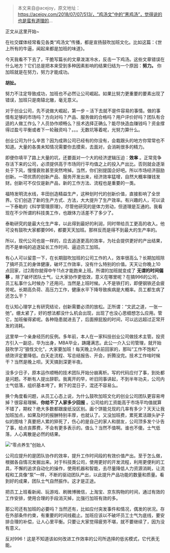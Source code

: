 > 本文来自@acejoy，原文地址：https://acejoy.com/2018/07/07/513/，“鸡汤文”中的“黑鸡汤”，觉得说的也是蛮有道理的...

正文从这里开始~

在社交媒体经常看见各类“鸡汤文”传播，都是宣扬鼓吹加班文化。比如这篇：《世上所有的牛逼，闻起来都是加班的味道》。

今天我看不下去了，干脆写篇长的文章泼泼冷水，反击一下鸡汤。这些文章错误在什么地方？它们总是把本来受到多种因素影响的结果归结为一个原因：**努力。** 你加班就是在努力，努力才能成功。

**胡扯。** 

努力不注定导致成功，加班也不必然让公司崛起。如果比努力更重要的要素出现了错误，加班只是南辕北辙，毫无意义。

对于创业公司，先不说做大崛起，第一步 – 活下去就不是件容易的事情。做的事情有足够的市场吗？方向对吗？产品、服务做的合格吗？用户评价好吗？团队有合适的人做工作么？人员协作顺畅么？技术选择正确么？能尽快造血赚钱吗？资金撑得过盈亏平衡或者下一轮融资吗？。。。无数坑等着呢，光努力算什么。

创业公司为什么辛苦？因为成熟公司已经有的你没有，会栽跟头的地方你常常也不知道。大量的各类未知情况需要你去摸索，去面对，会消耗很多的精力。

即便你填平了路上大量的坑，还要面对一个大的经济逻辑压迫：**效率** 。正常竞争存活下来的公司，必须提供高于市场同行平均值之上的投入产出比。否则就会逐渐处于下风，慢慢衰败甚至突然垮掉。当然，你们别提国企好吧。所以市场经济鼓励创新。一项优质的创新产品、服务开发出来，经济效率猛增，自然大概率赚钱发财。创新可不仅仅是新产品，新的工作方法、流程也是重要的一类。

福特发明流水线，丰田创造精益生产，这种划时代的创新价值，直接影响了全世界。它们创造了新的生产方式、方法，大大提升了生产效率。有兴趣的人，可以读一下泰勒的《科学管理原理》，尽管他研究的是体力劳动，但道理是互通的。我看现在不少所谓的科技类工作，也跟体力活差不了多少了。

泰勒研究的是最大化生产率，以此得到最好的利润，同时带给员工更高的收入。他可没有鼓吹大家都要996，都要天天加班。那样反而是得不到最大的生产率的。

所以，现代公司也是一样的，应去追逐更高的效率，为社会提供更好的产出结果，而不是单纯的追逐延长工作时间、逼迫员工加班。

有心人可以留意一下，在长期鼓吹加班的公司工作的人，效率很高么？长期加班除了搞坏员工的身体健康，破坏工作效率，没有什么特别的价值。天天让你晚上10点回家，过2周你就得中午11点才能跑来上班。所谓的加班就变成了 **无谓的时间偏移** 。除了破坏团队士气，让大家协作更低效，意义在哪里呢？在搞996的公司，员工私事什么时候办？还用问，当然是上班时候​。人不是铁打的，即便钢铁还会疲劳呢。长期高负荷、高压力工作，健康水平下降导致疾病是大概率。员工都生病了还怎么干？

在认知心理学上有研究结论，创新需要必须的放松。正所谓：“文武之道，一张一弛”。绷太紧了，好的想法都没什么机会出现，出现了也没心思细想怎么应用。管它，加班催得紧呢。各种隐患就进去了，后面擦屁股的时间，可以远远超过正常开发的消耗。

这里举一个亲身经历的反例。多年前，本人在一家科技创业公司做技术主管。投资方引入一副总，华为出身，MBA毕业，踌躇满志。此公一介入公司管理，就开始鼓吹学习“狼性文化”，大家要加班！每天晚上9点前回家的，那叫“工作不饱和”，绩效评定要降低。白天走流程、写总结报告、开会，折腾没完。技术工作啥时候干？当然是晚上呗。天天搞到深更半夜。

没多少日子，原本运作顺畅的技术团队开始分崩离析。写的代码应付了事，到处都是问题。不断有人提出辞职。我离开的早，听旧同事讲起，不到半年功夫，公司内士气低落，组织基本垮了。剩下的混日子，混还不容易么。

换个角度看问题，从员工心态上说，为什么鼓吹加班文化的创业公司团队更容易垮掉？很容易理解。**你给不了人家多少回报** 。公司给的工资能高于市场平均值就算不错了，期权？绝大多数都跟废纸没区别。画个饼能兑现的几率有多少？天天让我加班加点，如果及时的报酬特别丰厚，也就认了。又没加班费，累死累活跟头驴子似的图啥？真要把人累的猝死了，伤心的是自己的家人和朋友，公司顶多发个讣告了事，给点丧葬费，不会有更多表示的。值么？当然不值啊。谁也不傻。士气低落，人心离散是必然的结果。

![“零点养生”创始人](http://cdn.chenrf.com/2018715214948.png)

公司应提升的是团队协作的效率，提升工作时间段的有效价值产出。至于怎么做，根据各自情况发掘出来。对于科技类公司，使用更好的开发流程，利用更便利的工具，不懈的追求自动化的操作，使用机器和智能，去尽量降低人力资源消耗，让流程和工具像“泵”一样，不断的驱动团队产出，以此提升产品功能的数量和质量。看到好的成果，团队士气自然振作。这才是正途。

把员工上班看新闻、玩游戏、刷微博微信，上淘宝、京东购物的时间，通过有效的工作安排，使用合理的手段消灭掉，比强行加班有效的多。

​​那公司还有加班的必要吗？当然还有，比如应付突发事件和情况，偶发的状况。存在外部条件约束，有重要的时间线截止。加班应该以不破坏员工士气为底线，要安排合理的补偿，让人心里平衡。只要让大家觉得疲劳不堪，就不要继续了，因为没有意义。

反对996！这是不知道该如何改进工作效率的公司所选择的低劣模式，它代表无能。